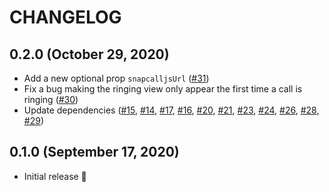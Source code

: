 # CHANGELOG

## 0.2.0 (October 29, 2020)

- Add a new optional prop `snapcalljsUrl` ([#31](https://github.com/snapcall/agent-app-react/pull/31))
- Fix a bug making the ringing view only appear the first time a call is ringing ([#30](https://github.com/snapcall/agent-app-react/pull/30))
- Update dependencies ([#15](https://github.com/snapcall/agent-app-react/pull/15), [#14](https://github.com/snapcall/agent-app-react/pull/14), [#17](https://github.com/snapcall/agent-app-react/pull/17), [#16](https://github.com/snapcall/agent-app-react/pull/16), [#20](https://github.com/snapcall/agent-app-react/pull/20), [#21](https://github.com/snapcall/agent-app-react/pull/21), [#23](https://github.com/snapcall/agent-app-react/pull/23), [#24](https://github.com/snapcall/agent-app-react/pull/24), [#26](https://github.com/snapcall/agent-app-react/pull/26), [#28](https://github.com/snapcall/agent-app-react/pull/28), [#29](https://github.com/snapcall/agent-app-react/pull/29))

## 0.1.0 (September 17, 2020)

- Initial release 🎉
